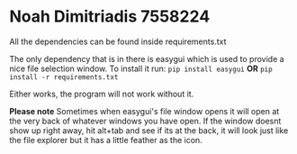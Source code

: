 # Noah Dimitriadis 7558224
All the dependencies can be found inside requirements.txt

The only dependency that is in there is easygui which is used to provide a nice file selection window. 
To install it run: ```pip install easygui```
**OR**
```pip install -r requirements.txt```

Either works, the program will not work without it.

**Please note**
Sometimes when easygui's file window opens it will open at the very back of whatever windows you have open. If the window doesnt show up right away, hit alt+tab and see if its at the back, it will look just like the file explorer but it has a little feather as the icon.